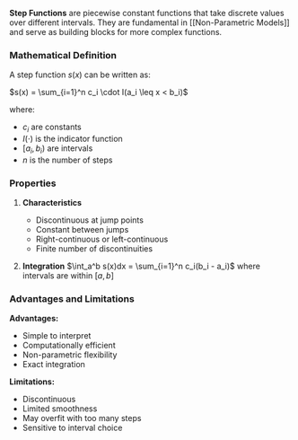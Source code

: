 **Step Functions** are piecewise constant functions that take discrete values over different intervals. They are fundamental in [[Non-Parametric Models]] and serve as building blocks for more complex functions.

### Mathematical Definition
A step function $s(x)$ can be written as:

$s(x) = \sum_{i=1}^n c_i \cdot I(a_i \leq x < b_i)$

where:
- $c_i$ are constants
- $I(\cdot)$ is the indicator function
- $[a_i, b_i)$ are intervals
- $n$ is the number of steps

### Properties
1. **Characteristics**
   - Discontinuous at jump points
   - Constant between jumps
   - Right-continuous or left-continuous
   - Finite number of discontinuities

2. **Integration**
   $\int_a^b s(x)dx = \sum_{i=1}^n c_i(b_i - a_i)$
   where intervals are within $[a,b]$

### Advantages and Limitations
**Advantages:**
- Simple to interpret
- Computationally efficient
- Non-parametric flexibility
- Exact integration

**Limitations:**
- Discontinuous
- Limited smoothness
- May overfit with too many steps
- Sensitive to interval choice
